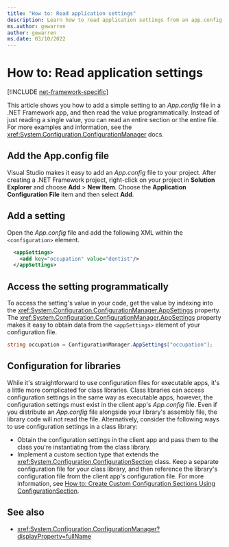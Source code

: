 ```yaml
---
title: "How to: Read application settings"
description: Learn how to read application settings from an app.config file in .NET Framework.
ms.author: gewarren
author: gewarren
ms.date: 03/10/2022
---
```

# How to: Read application settings

[!INCLUDE [net-framework-specific](../includes/net-framework-specific.md)]

This article shows you how to add a simple setting to an *App.config* file in a .NET Framework app, and then read the value programmatically. Instead of just reading a single value, you can read an entire section or the entire file. For more examples and information, see the <xref:System.Configuration.ConfigurationManager> docs.

## Add the App.config file

Visual Studio makes it easy to add an *App.config* file to your project. After creating a .NET Framework project, right-click on your project in **Solution Explorer** and choose **Add** > **New Item**. Choose the **Application Configuration File** item and then select **Add**.

## Add a setting

Open the *App.config* file and add the following XML within the `<configuration>` element.

```xml
  <appSettings>
    <add key="occupation" value="dentist"/>
  </appSettings>
```

## Access the setting programmatically

To access the setting's value in your code, get the value by indexing into the <xref:System.Configuration.ConfigurationManager.AppSettings> property. The <xref:System.Configuration.ConfigurationManager.AppSettings> property makes it easy to obtain data from the `<appSettings>` element of your configuration file.

```csharp
string occupation = ConfigurationManager.AppSettings["occupation"];
```

## Configuration for libraries

While it's straightforward to use configuration files for executable apps, it's a little more complicated for class libraries. Class libraries can access configuration settings in the same way as executable apps, however, the configuration settings must exist in the client app's *App.config* file. Even if you distribute an *App.config* file alongside your library's assembly file, the library code will not read the file. Alternatively, consider the following ways to use configuration settings in a class library:

- Obtain the configuration settings in the client app and pass them to the class you're instantiating from the class library.
- Implement a custom section type that extends the <xref:System.Configuration.ConfigurationSection> class. Keep a separate configuration file for your class library, and then reference the library's configuration file from the client app's configuration file. For more information, see [How to: Create Custom Configuration Sections Using ConfigurationSection](/previous-versions/aspnet/2tw134k3(v=vs.100)).

## See also

- <xref:System.Configuration.ConfigurationManager?displayProperty=fullName>
